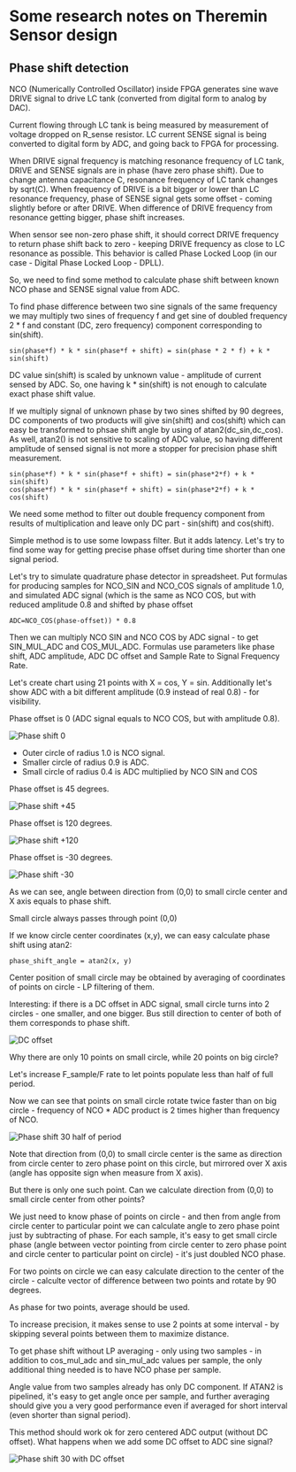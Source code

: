 Some research notes on Theremin Sensor design
=============================================

Phase shift detection
---------------------

NCO (Numerically Controlled Oscillator) inside FPGA generates sine wave DRIVE signal to drive LC tank (converted from digital form to analog by DAC). 

Current flowing through LC tank is being measured by measurement of voltage dropped on R_sense resistor. 
LC current SENSE signal is being converted to digital form by ADC, and going back to FPGA for processing.

When DRIVE signal frequency is matching resonance frequency of LC tank, DRIVE and SENSE signals are in phase (have zero phase shift).
Due to change antenna capacitance C, resonance frequency of LC tank changes by sqrt(C).
When frequency of DRIVE is a bit bigger or lower than LC resonance frequency, phase of SENSE signal gets some offset - coming slightly before or after DRIVE.
When difference of DRIVE frequency from resonance getting bigger, phase shift increases.

When sensor see non-zero phase shift, it should correct DRIVE frequency to return phase shift back to zero - keeping DRIVE frequency as close to LC resonance as possible. 
This behavior is called Phase Locked Loop (in our case - Digital Phase Locked Loop - DPLL).

So, we need to find some method to calculate phase shift between known NCO phase and SENSE signal value from ADC.

To find phase difference between two sine signals of the same frequency we may multiply two sines of frequency f and get sine of doubled frequency 2 * f and constant (DC, zero frequency) component corresponding to sin(shift).

    sin(phase*f) * k * sin(phase*f + shift) = sin(phase * 2 * f) + k * sin(shift)

DC value sin(shift) is scaled by unknown value - amplitude of current sensed by ADC. So, one having k * sin(shift) is not enough to calculate exact phase shift value.

If we multiply signal of unknown phase by two sines shifted by 90 degrees, DC components of two products will give sin(shift) and cos(shift) which can easy be transformed to phsae shift angle by using of atan2(dc_sin,dc_cos).
As well, atan2() is not sensitive to scaling of ADC value, so having different amplitude of sensed signal is not more a stopper for precision phase shift measurement.

    sin(phase*f) * k * sin(phase*f + shift) = sin(phase*2*f) + k * sin(shift)
    cos(phase*f) * k * sin(phase*f + shift) = sin(phase*2*f) + k * cos(shift)

We need some method to filter out double frequency component from results of multiplication and leave only DC part - sin(shift) and cos(shift).

Simple method is to use some lowpass filter. But it adds latency. Let's try to find some way for getting precise phase offset during time shorter than one signal period.


Let's try to simulate quadrature phase detector in spreadsheet.
Put formulas for producing samples for NCO_SIN and NCO_COS signals of amplitude 1.0, and simulated ADC signal (which is the same as NCO COS, but with reduced amplitude 0.8 and shifted by phase offset 

    ADC=NCO_COS(phase-offset)) * 0.8

Then we can multiply NCO SIN and NCO COS by ADC signal - to get SIN_MUL_ADC and COS_MUL_ADC.
Formulas use parameters like phase shift, ADC amplitude, ADC DC offset and Sample Rate to Signal Frequency Rate.

Let's create chart using 21 points with X = cos, Y = sin.
Additionally let's show ADC with a bit different amplitude (0.9 instead of real 0.8) - for visibility.

Phase offset is 0 (ADC signal equals to NCO COS, but with amplitude 0.8).


![Phase shift 0](../images/phase_shift_detection_chart1.png)

* Outer circle of radius 1.0 is NCO signal. 
* Smaller circle of radius 0.9 is ADC.
* Small circle of radius 0.4 is ADC multiplied by NCO SIN and COS

Phase offset is 45 degrees.

![Phase shift +45](../images/phase_shift_detection_chart2.png)

Phase offset is 120 degrees.

![Phase shift +120](../images/phase_shift_detection_chart3.png)

Phase offset is -30 degrees.

![Phase shift -30](../images/phase_shift_detection_chart4.png)

As we can see, angle between direction from (0,0) to small circle center and X axis equals to phase shift.

Small circle always passes through point (0,0)

If we know circle center coordinates (x,y), we can easy calculate phase shift using atan2:

    phase_shift_angle = atan2(x, y)

Center position of small circle may be obtained by averaging of coordinates of points on circle - LP filtering of them.

Interesting: if there is a DC offset in ADC signal, small circle turns into 2 circles - one smaller, and one bigger. 
Bus still direction to center of both of them corresponds to phase shift.

![DC offset](../images/phase_shift_detection_chart6.png)


Why there are only 10 points on small circle, while 20 points on big circle?

Let's increase F_sample/F rate to let points populate less than half of full period.

Now we can see that points on small circle rotate twice faster than on big circle - frequency of NCO * ADC product is 2 times higher than frequency of NCO.

![Phase shift 30 half of period](../images/phase_shift_detection_chart5.png)

Note that direction from (0,0) to small circle center is the same as direction from circle center to zero phase point on this circle, but mirrored over X axis (angle has opposite sign when measure from X axis).

But there is only one such point. Can we calculate direction from (0,0) to small circle center from other points?

We just need to know phase of points on circle - and then from angle from circle center to particular point we can calculate angle to zero phase point just by subtracting of phase.
For each sample, it's easy to get small circle phase (angle between vector pointing from circle center to zero phase point and circle center to particular point on circle) - it's just doubled NCO phase.

For two points on circle we can easy calculate direction to the center of the circle - calculte vector of difference between two points and rotate by 90 degrees.

As phase for two points, average should be used.

To increase precision, it makes sense to use 2 points at some interval - by skipping several points between them to maximize distance.

To get phase shift without LP averaging - only using two samples - in addition to cos_mul_adc and sin_mul_adc values per sample, the only additional thing needed is to have NCO phase per sample.

Angle value from two samples already has only DC component. If ATAN2 is pipelined, it's easy to get angle once per sample, and further averaging should give you a very good performance even if averaged for short interval (even shorter than signal period).

This method should work ok for zero centered ADC output (without DC offset). What happens when we add some DC offset to ADC sine signal?

![Phase shift 30 with DC offset](../images/phase_shift_detection_chart7.png)




